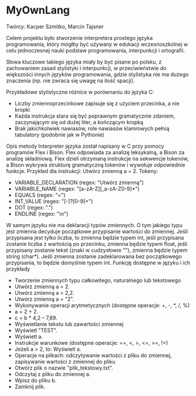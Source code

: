 # MyOwnLang

Twórcy:
Kacper Szmitko, Marcin Tajsner 


Celem projektu było stworzenie interpretera prostego języka programowania, który mógłby być używany w edukacji wczesnoszkolnej w celu jednoczesnej nauki podstaw programowania, interpunkcji i ortografii.

Słowa kluczowe takiego języka miały by być pisane po polsku, z zachowaniem zasad stylistyki i interpunkcji, w przeciwieństwie do większości innych języków programowania, gdzie stylistyka nie ma dużego znaczenia (np. nie zwraca się uwagę na ilość spacji).

Przykładowe stylistyczne różnice w porównaniu do języka C:
- Liczby zmiennoprzecinkowe zapisuje się z użyciem przecinka, a nie kropki
- Każda instrukcja stara się być poprawnym gramatycznie zdaniem, zaczynającym się od dużej liter, a kończącym kropką
- Brak jakichkolwiek nawiasów, role nawiasów klamrowych pełnią tabulatory (podobnie jak w Pythonie)

Opis metody
Interpreter języka został napisany w C przy pomocy programów Flex i Bison. Flex odpowiada za analizę leksykalną, a Bison za analizę składniową. Flex dzieli otrzymaną instrukcje na sekwencje tokenów, a Bison wykrywa strukturę gramatyczną tokenów i wywołuje odpowiednie funkcje.
Przykład dla instrukcji: Utwórz zmienną a = 2.
Tokeny:
- VARIABLE_DECLARATION (regex: "Utwórz zmienną")
- VARIABLE_NAME (regex: "[a-zA-Z][_a-zA-Z0-9]*")
- EQUALS (regex: "=")
- INT_VALUE (regex: "[\-]?[0-9]+")
- DOT (regex: "\.")
- ENDLINE (regex: "\n")


W samym języku nie ma deklaracji typów zmiennych. O tym jakiego typu jest zmienna decyduje początkowe przypisanie wartości do zmiennej. Jeśli przypisana jest tylko liczba, to zmienna będzie typem int, jeśli przypisana zostanie liczba z wartością po przecinku, zmienna będzie typem float, jeśli przypisany zostanie tekst (znaki w cudzysłowie ""), zmienna będzie typem string (char*). Jeśli zmienna zostanie zadeklarowana bez początkowego przypisania, to będzie domyślnie typem int.
Funkcję dostępne w języku i ich przykłady
- Tworzenie zmiennych typu całkowitego, naturalnego lub tekstowego
- Utwórz zmienną a = 2.
- Utwórz zmienną a = 2,2.
- Utwórz zmienną a = "2".
- Wykonywanie operacji arytmetycznych (dostępne operacje: +, -, *, /, %)
- a = 2 + 2.
- c = b * 4,2 – 7,89.
- Wyświetlanie tekstu lub zawartości zmiennej
- Wyświetl "TEST".
- Wyświetl a.
- Instrukcje warunkowe (dostępne operacje: ==, <, >, <=, >=, !=)
- Jeżeli a > 2, to: Wyświetl a.
- Operacje na plikach: odczytywanie wartości z pliku do zmiennej, zapisywanie wartości z zmiennej do pliku
- Otwórz plik o nazwie "plik_tekstowy.txt".
- Odczytaj z pliku do zmiennej a.
- Wpisz do pliku b.
- Zamknij plik.
